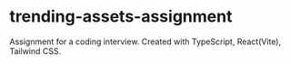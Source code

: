# trending-assets-assignment
Assignment for a coding interview. Created with TypeScript, React(Vite), Tailwind CSS.
